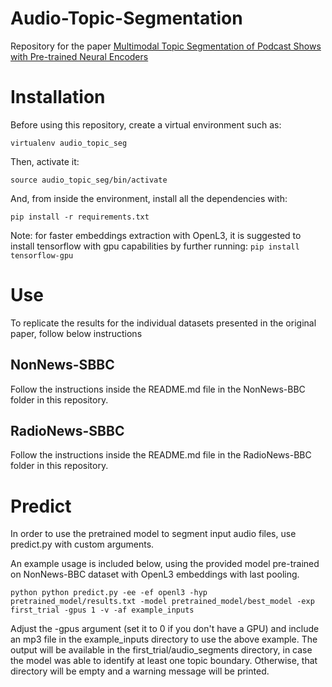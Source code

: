 # Audio-Topic-Segmentation
Repository for the paper [Multimodal Topic Segmentation of Podcast Shows with Pre-trained Neural Encoders](https://dl.acm.org/doi/10.1145/3591106.3592270)

# Installation
Before using this repository, create a virtual environment such as:

`virtualenv audio_topic_seg`

Then, activate it:

`source audio_topic_seg/bin/activate`

And, from inside the environment, install all the dependencies with:

`pip install -r requirements.txt`

Note: for faster embeddings extraction with OpenL3, it is suggested to install tensorflow with gpu capabilities by further running:
`pip install tensorflow-gpu`

# Use
To replicate the results for the individual datasets presented in the original paper, follow below instructions

## NonNews-SBBC
Follow the instructions inside the README.md file in the NonNews-BBC folder in this repository.

## RadioNews-SBBC
Follow the instructions inside the README.md file in the RadioNews-BBC folder in this repository.

# Predict
In order to use the pretrained model to segment input audio files, use predict.py with custom arguments.

An example usage is included below, using the provided model pre-trained on NonNews-BBC dataset with OpenL3 embeddings with last pooling.

`python python predict.py -ee -ef openl3 -hyp pretrained_model/results.txt -model pretrained_model/best_model -exp first_trial -gpus 1 -v -af example_inputs`

Adjust the -gpus argument (set it to 0 if you don't have a GPU) and include an mp3 file in the example_inputs directory to use the above example. The output will be available in the first_trial/audio_segments directory, in case the model was able to identify at least one topic boundary. Otherwise, that directory will be empty and a warning message will be printed.
